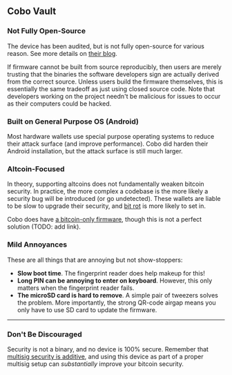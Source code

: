 ## Cobo Vault

### Not Fully Open-Source
The device has been audited, but is not fully open-source for various reason.
See more details on [their blog](https://medium.com/cobo-vault/on-open-source-and-transparency-7f516f80b8d).

If firmware cannot be built from source reproducibly, then users are merely trusting that the binaries the software developers sign are actually derived from the correct source.
Unless users build the firmware themselves, this is essentially the same tradeoff as just using closed source code.
Note that developers working on the project needn't be malicious for issues to occur as their computers could be hacked.

### Built on General Purpose OS (Android)
Most hardware wallets use special purpose operating systems to reduce their attack surface (and improve performance).
Cobo did harden their Android installation, but the attack surface is still much larger.

### Altcoin-Focused
In theory, supporting altcoins does not fundamentally weaken bitcoin security.
In practice, the more complex a codebase is the more likely a security bug will be introduced (or go undetected).
These wallets are liable to be slow to upgrade their security, and [bit rot](https://en.wikipedia.org/wiki/Software_rot) is more likely to set in.

Cobo does have [a bitcoin-only firmware](https://cobo.com/hardware-wallet), though this is not a perfect solution (TODO: add link).


### Mild Annoyances
These are all things that are annoying but not show-stoppers:

* **Slow boot time**.
	The fingerprint reader does help makeup for this!
* **Long PIN can be annoying to enter on keyboard**.
	However, this only matters when the fingerprint reader fails.
* **The microSD card is hard to remove**.
	A simple pair of tweezers solves the problem.
	More importantly, the strong QR-code airgap means you only have to use SD card to update the firmware.

---

### Don't Be Discouraged
Security is not a binary, and no device is 100% secure.
Remember that [multisig security is additive](#why-multisig), and using this device as part of a proper multisig setup can *substantially* improve your bitcoin security.

